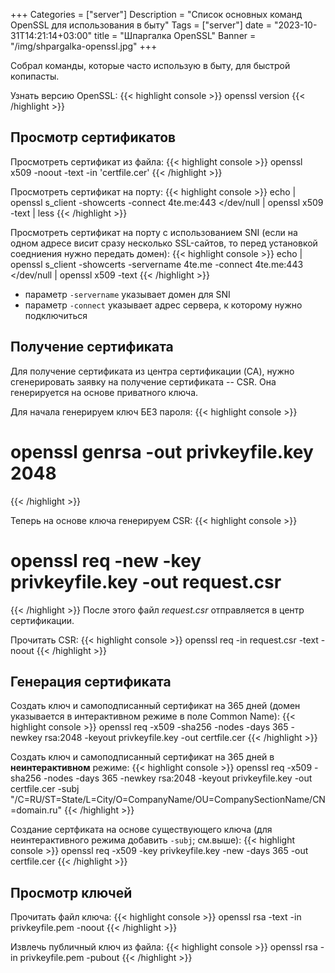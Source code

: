 +++
Categories = ["server"]
Description = "Список основных команд OpenSSL для использования в быту"
Tags = ["server"]
date = "2023-10-31T14:21:14+03:00"
title = "Шпаргалка OpenSSL"
Banner = "/img/shpargalka-openssl.jpg"
+++

Cобрал команды, которые часто использую в быту, для быстрой копипасты.
<!--more-->

Узнать версию OpenSSL:
{{< highlight console >}}
openssl version
{{< /highlight >}}

## Просмотр сертификатов

Просмотреть сертификат из файла:
{{< highlight console >}}
openssl x509 -noout -text -in 'certfile.cer'
{{< /highlight >}}

Просмотреть сертификат на порту:
{{< highlight console >}}
echo | openssl s_client -showcerts -connect 4te.me:443 </dev/null | openssl x509 -text | less
{{< /highlight >}}

Просмотреть сертификат на порту с использованием SNI (если на одном адресе висит сразу несколько SSL-сайтов, то перед установкой соедниения нужно передать домен):
{{< highlight console >}}
echo | openssl s_client -showcerts -servername 4te.me -connect 4te.me:443 </dev/null | openssl x509 -text
{{< /highlight >}}

* параметр `-servername` указывает домен для SNI
* параметр `-connect` указывает адрес сервера, к которому нужно подключиться

## Получение сертификата

Для получение сертификата из центра сертификации (CA), нужно сгенерировать заявку на получение сертификата -- CSR. Она генерируется на основе приватного ключа.

Для начала генерируем ключ БЕЗ пароля:
{{< highlight console >}}
# openssl genrsa -out privkeyfile.key 2048
{{< /highlight >}}

Теперь на основе ключа генерируем CSR:
{{< highlight console >}}
# openssl req -new -key privkeyfile.key -out request.csr
{{< /highlight >}}
После этого файл *request.csr* отправляется в центр сертификации.

Прочитать CSR:
{{< highlight console >}}
openssl req -in request.csr -text -noout
{{< /highlight >}}

## Генерация сертификата

Создать ключ и самоподписанный сертификат на 365 дней (домен указывается в интерактивном режиме в поле Common Name):
{{< highlight console >}}
openssl req -x509 -sha256 -nodes -days 365 -newkey rsa:2048 -keyout privkeyfile.key -out certfile.cer
{{< /highlight >}}

Создать ключ и самоподписанный сертификат на 365 дней в **неинтерактивном** режиме:
{{< highlight console >}}
openssl req -x509 -sha256 -nodes -days 365 -newkey rsa:2048 -keyout privkeyfile.key -out certfile.cer -subj "/C=RU/ST=State/L=City/O=CompanyName/OU=CompanySectionName/CN=domain.ru"
{{< /highlight >}}

Создание сертфиката на основе существующего ключа (для неинтерактивного режима добавить `-subj`; см.выше):
{{< highlight console >}}
openssl req -x509 -key privkeyfile.key -new -days 365 -out certfile.cer
{{< /highlight >}}


## Просмотр ключей

Прочитать файл ключа:
{{< highlight console >}}
openssl rsa -text -in privkeyfile.pem -noout
{{< /highlight >}}

Извлечь публичный ключ из файла:
{{< highlight console >}}
openssl rsa -in privkeyfile.pem -pubout
{{< /highlight >}}
